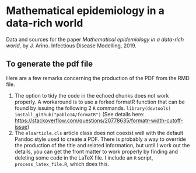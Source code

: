 # Mathematical epidemiology in a data-rich world
Data and sources for the paper *Mathematical epidemiology in a data-rich world*, by J. Arino. Infectious Disease Modelling, 2019.

## To generate the pdf file
Here are a few remarks concerning the production of the PDF from the RMD file.

1. The option to tidy the code in the echoed chunks does not work properly. A workaround is to use a forked formatR function that can be found by issuing the following 2 `R` commands.
``
library(devtools)
install_github("pablo14/formatR")
``
(See details here: https://stackoverflow.com/questions/20778635/formatr-width-cutoff-issue)
2. The `elsarticle.cls` article class does not coexist well with the default Pandoc style used to create a PDF. There is probably a way to override the production of the title and related information, but until I work out the details, you can get the front matter to work properly by finding and deleting some code in the LaTeX file. I include an `R` script, `process_latex_file.R`, which does this.

